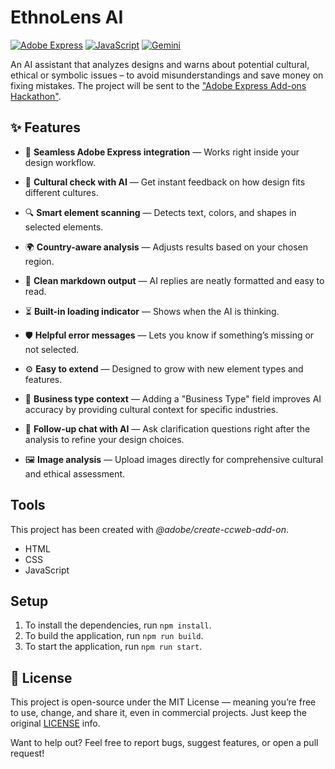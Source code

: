 # EthnoLens AI
[![Adobe Express](https://img.shields.io/badge/platform-Adobe%20Express-purple.svg)](https://express.adobe.com/)
[![JavaScript](https://img.shields.io/badge/language-JavaScript-F7DF1E.svg?logo=javascript&logoColor=black)](https://developer.mozilla.org/en-US/docs/Web/JavaScript)
[![Gemini](https://img.shields.io/badge/AI-Gemini-blueviolet.svg?logo=google)](https://deepmind.google/technologies/gemini/)

An AI assistant that analyzes designs and warns about potential cultural, ethical or symbolic issues – to avoid misunderstandings and save money on fixing mistakes. The project will be sent to the ["Adobe Express Add-ons Hackathon"](https://devpost.com/software/ethnolens-ai).

## ✨ Features

- 🔌 **Seamless Adobe Express integration** — Works right inside your design workflow.

- 🧠 **Cultural check with AI** — Get instant feedback on how design fits different cultures.

- 🔍 **Smart element scanning** — Detects text, colors, and shapes in selected elements.

- 🌍 **Country-aware analysis** — Adjusts results based on your chosen region.

- 🧾 **Clean markdown output** — AI replies are neatly formatted and easy to read.

- ⏳ **Built-in loading indicator** — Shows when the AI is thinking.

- 🛡️ **Helpful error messages** — Lets you know if something’s missing or not selected.

- ⚙️ **Easy to extend** — Designed to grow with new element types and features.

- 🏢 **Business type context** — Adding a "Business Type" field improves AI accuracy by providing cultural context for specific industries.

- 💬 **Follow-up chat with AI** — Ask clarification questions right after the analysis to refine your design choices.

- 🖼️ **Image analysis** — Upload images directly for comprehensive cultural and ethical assessment.

## Tools

This project has been created with _@adobe/create-ccweb-add-on_.

-   HTML
-   CSS
-   JavaScript

## Setup

1. To install the dependencies, run `npm install`.
2. To build the application, run `npm run build`.
3. To start the application, run `npm run start`.

## 📜 License

This project is open-source under the MIT License — meaning you’re free to use, change, and share it, even in commercial projects. Just keep the original [LICENSE](LICENSE) info.

Want to help out?
Feel free to report bugs, suggest features, or open a pull request!